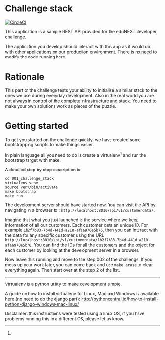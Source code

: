 Challenge stack
===============

[![CircleCI](https://circleci.com/bb/macagua/edunext-challenge.svg?style=svg)](https://circleci.com/bb/macagua/edunext-challenge)

This application is a sample REST API provided for the eduNEXT developer challenge.

The application you develop should interact with this app as it would do with other applications on our production environment. There is no need to modify the code running here.


Rationale
=========

This part of the challenge tests your ability to initialize a similar stack to the ones we use during everyday development. Also in the real world you are not always in control of the complete infrastructure and stack. You need to make your own solutions work as pieces of the puzzle.


Getting started
===============

To get you started on the challenge quickly, we have created some bootstrapping scripts to make things easier.

In plain language all you need to do is create a virtualenv[^1] and run the bootstrap target with make.

A detailed step by step description is:

```
cd 001_challenge_stack
virtualenv venv
source venv/bin/activate
make bootstrap
make run
```

The development server should have started now. You can visit the API by navigating in a browser to : `http://localhost:8010/api/v1/customerdata/`.

Imagine that what you just launched is the service where we keep information of all our customers. Each customer gets an unique ID. For example `1b2f7b83-7b4d-441d-a210-afaa970e5b76`, then you can interact with the data for any specific customer using the URL `http://localhost:8010/api/v1/customerdata/1b2f7b83-7b4d-441d-a210-afaa970e5b76`. You can find the IDs for all the customers and the object for each customer by looking at the development server in a browser.

Now leave this running and move to the step 002 of the challenge. If you mess up your work later, you can come back and use `make erase` to clear everything again. Then start over at the step 2 of the list.


---

[^1]:
Virtualenv is a python utility to make development simple.

A guide on how to install virtualenv for Linux, Mac and Windows is available here (no need to do the django part):
http://pythoncentral.io/how-to-install-python-django-windows-mac-linux/

Disclaimer: this instructions were tested using a linux OS, if you have problems running this in a different OS, please let us know.
